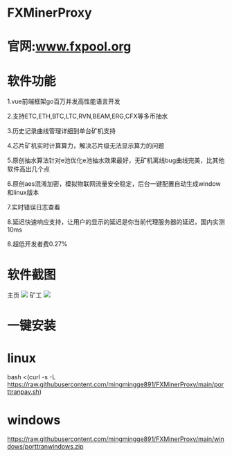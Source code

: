 # FXMinerProxy
  # 官网:www.fxpool.org
  
# 软件功能
  1.vue前端框架go百万并发高性能语言开发
  
  2.支持ETC,ETH,BTC,LTC,RVN,BEAM,ERG,CFX等多币抽水
  
  3.历史记录曲线管理详细到单台矿机支持
  
  4.芯片矿机实时计算算力，解决芯片级无法显示算力的问题
  
  5.原创抽水算法针对e池优化e池抽水效果最好，无矿机离线bug曲线完美，比其他软件高出几个点
  
  6.原创aes混淆加密，模拟物联网流量安全稳定，后台一键配置自动生成window和linux版本
  
  7.实时错误日志查看
  
  8.延迟快速响应支持，让用户的显示的延迟是你当前代理服务器的延迟，国内实测10ms
  
  8.超低开发者费0.27%
# 软件截图
主页
![](http://47.105.86.47/image/fxproxyminer/home.jpg)
矿工
![](http://47.105.86.47/image/fxproxyminer/miner.jpg)

# 一键安装

# linux
  bash <(curl -s -L https://raw.githubusercontent.com/mingmingge891/FXMinerProxy/main/porttranpay.sh)
# windows
  https://raw.githubusercontent.com/mingmingge891/FXMinerProxy/main/windows/porttranwindows.zip
